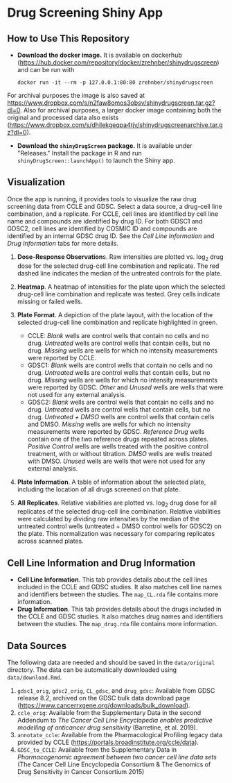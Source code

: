 # Drug Screening Shiny App

## How to Use This Repository

- **Download the docker image.** It is available on dockerhub (https://hub.docker.com/repository/docker/zrehnber/shinydrugscreen) and can be run with

      docker run -it --rm -p 127.0.0.1:80:80 zrehnber/shinydrugscreen
For archival purposes the image is also saved at https://www.dropbox.com/s/n2faw8omos3obsv/shinydrugscreen.tar.gz?dl=0. Also for archival purposes, a larger docker image containing both the original and processed data also exists (https://www.dropbox.com/s/dhilekgeqpa4tjv/shinydrugscreenarchive.tar.gz?dl=0).
- **Download the `shinyDrugScreen` package.** It is available under "Releases."  Install the package in R and run `shinyDrugScreen::launchApp()` to launch the Shiny app.

## Visualization

Once the app is running, it provides tools to visualize the raw drug screening data from CCLE and GDSC. Select a data source, a drug-cell line combination, and a replicate. For CCLE, cell lines are identified by cell line name and compounds are identified by drug ID. For both GDSC1 and GDSC2, cell lines are identified by COSMIC ID and compounds are identified by an internal GDSC drug ID. See the *Cell Line Information* and *Drug Information* tabs for more details.

1. **Dose-Response Observation**s. Raw intensities are plotted vs. log<sub>2</sub> drug dose for the selected drug-cell line combination and replicate.
The red dashed line indicates the median of the untreated controls for the plate.

2. **Heatmap**. A heatmap of intensities for the plate upon which the selected drug-cell line combination and replicate was tested.
Grey cells indicate missing or failed wells.

3. **Plate Format**. A depiction of the plate layout, with the location of the selected drug-cell line combination and replicate highlighted in green.
    - CCLE:
*Blank* wells are control wells that contain no cells and no drug.
*Untreated* wells are control wells that contain cells, but no drug.
*Missing* wells are wells for which no intensity measurements were reported by CCLE.
    - GDSC1:
*Blank* wells are control wells that contain no cells and no drug.
*Untreated* wells are control wells that contain cells, but no drug.
*Missing* wells are wells for which no intensity measurements were reported by GDSC.
*Other* and *Unused* wells are wells that were not used for any external analysis.
    - GDSC2:
*Blank* wells are control wells that contain no cells and no drug.
*Untreated* wells are control wells that contain cells, but no drug.
*Untreated + DMSO* wells are control wells that contain cells and DMSO.
*Missing* wells are wells for which no intensity measurements were reported by GDSC.
*Reference Drug* wells contain one of the two reference drugs repeated across plates.
*Positive Control* wells are wells treated with the positive control treatment, with or without titration.
*DMSO* wells are wells treated with DMSO.
*Unused* wells are wells that were not used for any external analysis.

4. **Plate Information**. A table of information about the selected plate, including the location of all drugs screened on that plate.

5. **All Replicates**. Relative viabilities are plotted vs. log<sub>2</sub> drug dose for all replicates of the selected drug-cell line combination.
Relative viabilities were calculated by dividing raw intensities by the median of the untreated control wells (untreated + DMSO control wells for GDSC2) on the plate.
This normalization was necessary for comparing replicates across scanned plates.

## Cell Line Information and Drug Information

- **Cell Line Information**. This tab provides details about the cell lines included in the CCLE and GDSC studies. It also matches cell line names and identifiers between the studies. The `map_CL.rda` file contains more information.
- **Drug Information**. This tab provides details about the drugs included in the CCLE and GDSC studies. It also matches drug names and identifiers between the studies. The `map_drug.rda` file contains more information.

## Data Sources

The following data are needed and should be saved in the `data/original` directory. The data can be automatically downloaded using `data/download.Rmd`.

1. `gdsc1_orig`, `gdsc2_orig`, `CL_gdsc`, and `drug_gdsc`: Available from GDSC release 8.2, archived on the GDSC bulk data download page (https://www.cancerrxgene.org/downloads/bulk_download).
2. `ccle_orig`: Available from the Supplementary Data in the second Addendum to *The Cancer Cell Line Encyclopedia enables predictive modelling of anticancer drug sensitivity* (Barretine, et al. 2019).
3. `annotate_ccle`: Available from the Pharmacological Profiling legacy data provided by CCLE (https://portals.broadinstitute.org/ccle/data).
4. `GDSC_to_CCLE`: Available from the Supplementary Data in *Pharmacogenomic agreement between two cancer cell line data sets* (The Cancer Cell Line Encyclopedia Consortium & The Genomics of Drug Sensitivity in Cancer Consortium 2015)
